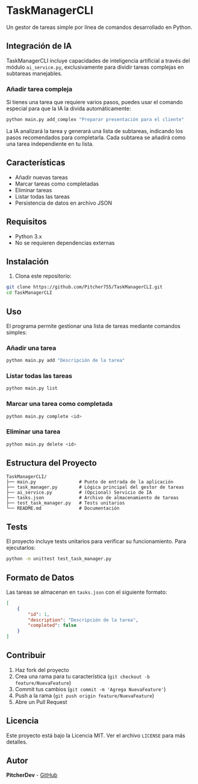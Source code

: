 # TaskManagerCLI

Un gestor de tareas simple por línea de comandos desarrollado en Python.

## Integración de IA

TaskManagerCLI incluye capacidades de inteligencia artificial a través del módulo `ai_service.py`, exclusivamente para dividir tareas complejas en subtareas manejables.

### Añadir tarea compleja

Si tienes una tarea que requiere varios pasos, puedes usar el comando especial para que la IA la divida automáticamente:

```bash
python main.py add_complex "Preparar presentación para el cliente"
```

La IA analizará la tarea y generará una lista de subtareas, indicando los pasos recomendados para completarla. Cada subtarea se añadirá como una tarea independiente en tu lista.

## Características

- Añadir nuevas tareas
- Marcar tareas como completadas
- Eliminar tareas
- Listar todas las tareas
- Persistencia de datos en archivo JSON

## Requisitos

- Python 3.x
- No se requieren dependencias externas

## Instalación

1. Clona este repositorio:
```bash
git clone https://github.com/Pitcher755/TaskManagerCLI.git
cd TaskManagerCLI
```

## Uso

El programa permite gestionar una lista de tareas mediante comandos simples:

### Añadir una tarea
```bash
python main.py add "Descripción de la tarea"
```

### Listar todas las tareas
```bash
python main.py list
```

### Marcar una tarea como completada
```bash
python main.py complete <id>
```

### Eliminar una tarea
```bash
python main.py delete <id>
```

## Estructura del Proyecto

```
TaskManagerCLI/
├── main.py                # Punto de entrada de la aplicación
├── task_manager.py        # Lógica principal del gestor de tareas
├── ai_service.py          # (Opcional) Servicio de IA
├── tasks.json             # Archivo de almacenamiento de tareas
├── test_task_manager.py   # Tests unitarios
└── README.md              # Documentación
```

## Tests

El proyecto incluye tests unitarios para verificar su funcionamiento. Para ejecutarlos:

```bash
python -m unittest test_task_manager.py
```

## Formato de Datos

Las tareas se almacenan en `tasks.json` con el siguiente formato:

```json
[
	{
		"id": 1,
		"description": "Descripción de la tarea",
		"completed": false
	}
]
```

## Contribuir

1. Haz fork del proyecto
2. Crea una rama para tu característica (`git checkout -b feature/NuevaFeature`)
3. Commit tus cambios (`git commit -m 'Agrega NuevaFeature'`)
4. Push a la rama (`git push origin feature/NuevaFeature`)
5. Abre un Pull Request

## Licencia

Este proyecto está bajo la Licencia MIT. Ver el archivo `LICENSE` para más detalles.

## Autor

**PitcherDev** - [GitHub](https://github.com/Pitcher755)
